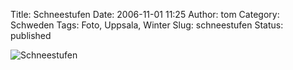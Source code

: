 Title: Schneestufen
Date: 2006-11-01 11:25
Author: tom
Category: Schweden
Tags: Foto, Uppsala, Winter
Slug: schneestufen
Status: published

![Schneestufen](http://www.fiket.de/pic/schneestufen.jpg "Schneestufen")

